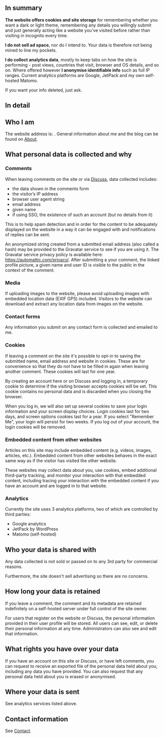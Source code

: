 <!---
title: "Privacy Policy"
date: "2018-05-31"
coverImage: "pp.png"
--->

## In summary

**The website offers cookies and site storage** for remembering whether you want a dark or light theme, remembering any details you willingly submit and just generally acting like a website you've visited before rather than visiting in incognito every time.

**I do not sell ad space**, nor do I intend to. Your data is therefore not being mined to line my pockets.

**I do collect analytics data**, mostly to keep tabs on how the site is performing - post views, countries that visit, browser and OS details, and so on. Where offered however **I anonymise identifiable info** such as full IP ranges. Current analytics platforms are Google, JetPack and my own self-hosted Matomo.

If you want your info deleted, just ask.

## In detail

## Who I am

The website address is: . General information about me and the blog can be found on [About](/about/).

## What personal data is collected and why

### Comments

When leaving comments on the site or via [Discuss](https://discuss.bayton.org), data collected includes:

- the data shown in the comments form
- the visitor’s IP address
- browser user agent string
- email address
- given name
- if using SSO, the existence of such an account (but no details from it)

This is to help spam detection and in order for the content to be adequately displayed on the website in a way it can be engaged with and notifications of replies can be sent.

An anonymized string created from a submitted email address (also called a hash) may be provided to the Gravatar service to see if you are using it. The Gravatar service privacy policy is available here: https://automattic.com/privacy/. After submitting a your comment, the linked profile picture, a given name and user ID is visible to the public in the context of the comment.

### Media

If uploading images to the website, please avoid uploading images with embedded location data (EXIF GPS) included. Visitors to the website can download and extract any location data from images on the website.

### Contact forms

Any information you submit on any contact form is collected and emailed to me.

### Cookies

If leaving a comment on the site it's possible to opt-in to saving the submitted name, email address and website in cookies. These are for convenience so that they do not have to be filled in again when leaving another comment. These cookies will last for one year.

By creating an account here or on Discuss and logging in, a temporary cookie to determine if the visiting browser accepts cookies will be set. This cookie contains no personal data and is discarded when you closing the browser.

When you log in, we will also set up several cookies to save your login information and your screen display choices. Login cookies last for two days, and screen options cookies last for a year. If you select "Remember Me", your login will persist for two weeks. If you log out of your account, the login cookies will be removed.

### Embedded content from other websites

Articles on this site may include embedded content (e.g. videos, images, articles, etc.). Embedded content from other websites behaves in the exact same way as if the visitor has visited the other website.

These websites may collect data about you, use cookies, embed additional third-party tracking, and monitor your interaction with that embedded content, including tracing your interaction with the embedded content if you have an account and are logged in to that website.

### Analytics

Currently the site uses 3 analytics platforms, two of which are controlled by third parties:

- Google analytics
- JetPack by WordPress
- Matomo (self-hosted)

## Who your data is shared with

Any data collected is not sold or passed on to any 3rd party for commercial reasons.

Furthermore, the site doesn't sell advertising so there are no concerns.

## How long your data is retained

If you leave a comment, the comment and its metadata are retained indefinitely on a self-hosted server under full control of the site owner.

For users that register on the website or Discuss, the personal information provided in their user profile will be stored. All users can see, edit, or delete their personal information at any time. Administrators can also see and edit that information.

## What rights you have over your data

If you have an account on this site or Discuss, or have left comments, you can request to receive an exported file of the personal data held about you, including any data you have provided. You can also request that any personal data held about you is erased or anonymised.

## Where your data is sent

See analytics services listed above.

## Contact information

See [Contact](/contact/).
